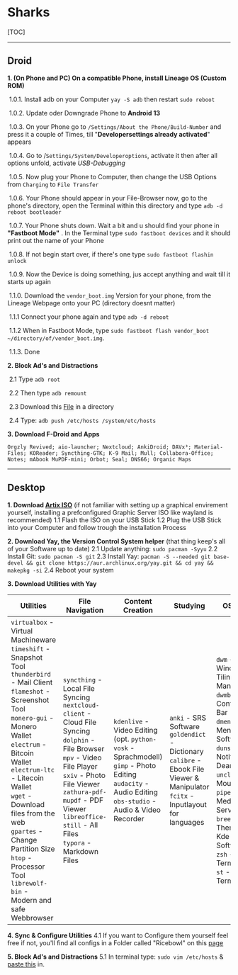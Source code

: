# Sharks

[TOC]

------

## Droid

**1. (On Phone and PC) On a compatible Phone, install Lineage OS (Custom ROM)**

​       1.0.1. Install adb on your Computer `yay -S adb` then restart `sudo reboot`

​       1.0.2. Update oder Downgrade Phone to **Android 13**

​       1.0.3. On  your Phone go to `/Settings/About the Phone/Build-Number` and press it a couple of Times, till "**Developersettings already activated**" appears

​       1.0.4. Go to /`Settings/System/Developeroptions`, activate it then after all options unfold, activate *USB-Debugging*

​       1.0.5. Now plug your Phone to Computer, then change the USB Options from `Charging` to `File Transfer`

​       1.0.6. Your Phone should appear in your File-Browser now, go to the phone's directory, open the Terminal within this directory and type `adb -d reboot bootloader`

​       1.0.7.  Your Phone shuts down. Wait a bit and u should find your phone in **"Fastboot Mode"** . In the Terminal type `sudo fastboot devices` and it should print out the name of your Phone

​       1.0.8. If not begin start over, if there's one type `sudo fastboot flashin unlock`

​       1.0.9. Now the Device is doing something, jus accept anything and wait till it starts up again

​       1.1.0. Download the  `vendor_boot.img`  Version for your phone, from the Lineage Webpage onto your PC (directory doesnt matter)

​       1.1.1 Connect your phone again and type `adb -d reboot`

​       1.1.2 When in Fastboot Mode, type `sudo fastboot flash vendor_boot ~/directory/of/vendor_boot.img`. 

​       1.1.3. Done

**2. Block Ad's and Distractions** 

​     2.1 Type `adb root`

​     2.2 Then type `adb remount`

​     2.3 Download this [File](https://github.com/marlonivo/.config/blob/5d397e113ac4f6d172775a88c03c39ea72ce6987/block-disctractions.txt) in a directory

​     2.4 Type: `adb push /etc/hosts /system/etc/hosts`

**3. Download F-Droid and Apps** 

`Orgzly Revived; aio-launcher; Nextcloud; AnkiDroid; DAVx³; Material-Files; KOReader; Syncthing-GTK; K-9 Mail; Mull; Collabora-Office; Notes; mAbook MuPDF-mini; Orbot; Seal; DNS66; Organic Maps`

------

## Desktop 

**1. Download [Artix ISO](https://artixlinux.org/download.php)** (if not familiar with setting up a graphical envirement yourself, installing a prefconfigured Graphic Server ISO like wayland is recommended)
1.1 Flash the ISO on your USB Stick
1.2 Plug the USB Stick into your Computer and follow trough the installation Process

**2. Download Yay, the Version Control System helper** (that thing keep's all of your Software up to date)
2.1 Update anything:  `sudo pacman -Syyu`
2.2 Install Git: `sudo pacman -S git`
2.3 Install Yay:  `pacman -S --needed git base-devel && git clone https://aur.archlinux.org/yay.git && cd yay && makepkg -si`
2.4 Reboot your system

**3. Download Utilities with Yay**

| Utilities                                                    | File Navigation                                              | Content Creation                                             | Studying                                                     | OS Tools                                                     |
| ------------------------------------------------------------ | ------------------------------------------------------------ | ------------------------------------------------------------ | ------------------------------------------------------------ | ------------------------------------------------------------ |
| `virtualbox` - Virtual Machineware<br/>`timeshift` - Snapshot Tool<br/>`thunderbird` - Mail Client<br/>`flameshot` - Screenshot Tool<br/>`monero-gui` - Monero Wallet<br/>`electrum` - Bitcoin Wallet<br/>`electrum-ltc` - Litecoin Wallet<br/>`wget` - Download files from the web<br/>`gpartes` - Change Partition Size<br/>`htop` - Processor Tool<br/>`librewolf-bin` - Modern and safe Webbrowser | `syncthing` - Local File Syncing<br/>`nextcloud-client` - Cloud File Syncing<br/>`dolphin` - File Browser<br/>`mpv` - Video File Player<br/>`sxiv` - Photo File Viewer<br/>`zathura-pdf-mupdf` - PDF Viewer<br/>`libreoffice-still` - All Files <br/>`typora` - Markdown Files<br/> | `kdenlive` - Video Editing (opt. `python-vosk` - Sprachmodell)<br/>`gimp` - Photo Editing<br/>`audacity`  - Audio Editing<br/>`obs-studio` - Audio & Video Recorder | `anki` - SRS Software<br/>`goldendict` - Dictionary <br/>`calibre` - Ebook File Viewer & Manipulator<br/>`fcitx` - Inputlayout for languages | `dwm` - Window Tiling Manager<br/>`dwmblocks` - Configurable Bar<br/>`dmenu` - Menu for Software<br />`dunst` - Notificatio Deamon<br/>`unclutter` - Mouse Hide<br/>`pipewire` - Media Server <br/>`breeze` - Themes for Kde Software<br />`zsh` - Terminal<br/>`st` - Terminal |

**4. Sync & Configure Utilities**
  4.1 If you want to Configure them yourself feel free if not, you'll find all configs in a Folder called "Ricebowl" on this [page]()

**5. Block Ad's and Distractions**
   5.1 In terminal type: `sudo vim /etc/hosts` & [paste this](https://github.com/marlonivo/Config/raw/main/Block-Disctractions.txt) in.

